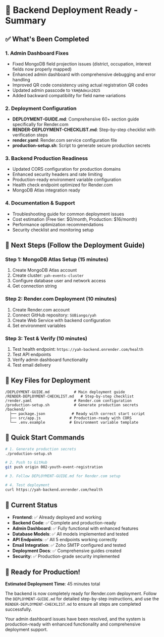 # 🚀 Backend Deployment Ready - Summary

## ✅ What's Been Completed

### 1. **Admin Dashboard Fixes**
- Fixed MongoDB field projection issues (district, occupation, interest fields now properly mapped)
- Enhanced admin dashboard with comprehensive debugging and error handling
- Improved QR code consistency using actual registration QR codes
- Updated admin passcode to `YAH@Admin2025`
- Added backward compatibility for field name variations

### 2. **Deployment Configuration**
- **DEPLOYMENT-GUIDE.md**: Comprehensive 60+ section guide specifically for Render.com
- **RENDER-DEPLOYMENT-CHECKLIST.md**: Step-by-step checklist with verification steps
- **render.yaml**: Render.com service configuration file
- **production-setup.sh**: Script to generate secure production secrets

### 3. **Backend Production Readiness**
- Updated CORS configuration for production domains
- Enhanced security headers and rate limiting
- Production-ready environment variable configuration
- Health check endpoint optimized for Render.com
- MongoDB Atlas integration ready

### 4. **Documentation & Support**
- Troubleshooting guide for common deployment issues
- Cost estimation (Free tier: $0/month, Production: $16/month)
- Performance optimization recommendations
- Security checklist and monitoring setup

## 🎯 Next Steps (Follow the Deployment Guide)

### Step 1: MongoDB Atlas Setup (15 minutes)
1. Create MongoDB Atlas account
2. Create cluster: `yah-events-cluster`
3. Configure database user and network access
4. Get connection string

### Step 2: Render.com Deployment (10 minutes)
1. Create Render.com account
2. Connect GitHub repository: `SUBiango/yah`
3. Create Web Service with backend configuration
4. Set environment variables

### Step 3: Test & Verify (10 minutes)
1. Test health endpoint: `https://yah-backend.onrender.com/health`
2. Test API endpoints
3. Verify admin dashboard functionality
4. Test email delivery

## 📂 Key Files for Deployment

```
/DEPLOYMENT-GUIDE.md           # Main deployment guide
/RENDER-DEPLOYMENT-CHECKLIST.md   # Step-by-step checklist
/render.yaml                   # Render.com configuration
/production-setup.sh           # Generate production secrets
/backend/
  ├── package.json            # Ready with correct start script
  ├── src/app.js             # Production-ready with CORS
  └── .env.example           # Environment variable template
```

## 🔧 Quick Start Commands

```bash
# 1. Generate production secrets
./production-setup.sh

# 2. Push to GitHub
git push origin 002-youth-event-registration

# 3. Follow DEPLOYMENT-GUIDE.md for Render.com setup

# 4. Test deployment
curl https://yah-backend.onrender.com/health
```

## 🎉 Current Status

- **Frontend**: ✅ Already deployed and working
- **Backend Code**: ✅ Complete and production-ready
- **Admin Dashboard**: ✅ Fully functional with enhanced features
- **Database Models**: ✅ All models implemented and tested
- **API Endpoints**: ✅ All 5 endpoints working correctly
- **Email Integration**: ✅ Zoho SMTP configured and tested
- **Deployment Docs**: ✅ Comprehensive guides created
- **Security**: ✅ Production-grade security implemented

## 🚀 Ready for Production!

**Estimated Deployment Time**: 45 minutes total

The backend is now completely ready for Render.com deployment. Follow the `DEPLOYMENT-GUIDE.md` for detailed step-by-step instructions, and use the `RENDER-DEPLOYMENT-CHECKLIST.md` to ensure all steps are completed successfully.

Your admin dashboard issues have been resolved, and the system is production-ready with enhanced functionality and comprehensive deployment support.
